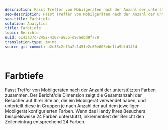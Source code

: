 ```yaml
---
description: Fasst Treffer von Mobilgeräten nach der Anzahl der unterstützten Farben zusammen. Der Bericht/die Dimension zeigt die Gesamtanzahl der Besucher auf Ihrer Site an, die ein Mobilgerät verwendet haben, und unterteilt diese in Gruppen je nach Anzahl der auf dem jeweiligen Mobilgerät konfigurierten Farben. Wenn das Handy Ihres Besuchers beispielsweise 24 Farben unterstützt, inkrementiert der Bericht den Zeileneintrag entsprechend 24 Farben.
seo-description: Fasst Treffer von Mobilgeräten nach der Anzahl der unterstützten Farben zusammen. Der Bericht/die Dimension zeigt die Gesamtanzahl der Besucher auf Ihrer Site an, die ein Mobilgerät verwendet haben, und unterteilt diese in Gruppen je nach Anzahl der auf dem jeweiligen Mobilgerät konfigurierten Farben. Wenn das Handy Ihres Besuchers beispielsweise 24 Farben unterstützt, inkrementiert der Bericht den Zeileneintrag entsprechend 24 Farben.
seo-title: Farbtiefe
solution: Analytics
title: Farbtiefe
topic: Berichte
uuid: 6143a37c-2452-4107-a855-d97aebd9f778
translation-type: tm+mt
source-git-commit: a2c38c2cf3a2c1451e2c60e003ebe1fa9bfd145d

---
```



# Farbtiefe

Fasst Treffer von Mobilgeräten nach der Anzahl der unterstützten Farben zusammen. Der Bericht/die Dimension zeigt die Gesamtanzahl der Besucher auf Ihrer Site an, die ein Mobilgerät verwendet haben, und unterteilt diese in Gruppen je nach Anzahl der auf dem jeweiligen Mobilgerät konfigurierten Farben. Wenn das Handy Ihres Besuchers beispielsweise 24 Farben unterstützt, inkrementiert der Bericht den Zeileneintrag entsprechend 24 Farben.

